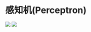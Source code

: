 # 感知机(Perceptron)

<img src="http://latex.codecogs.com/svg.latex?\dpi{120}&space;\large&space;f(x)=sign(w\cdot x+b)" />

<img src="http://latex.codecogs.com/svg.latex?\dpi{120}&space;\large&space;L(w,b)=-\sum_{x_{i}\in M}y_{i}(w\cdot  x_{i}+b))" />
<img src="http://latex.codecogs.com/svg.latex?\dpi{120}&space;\large&space;L(w,b)=-\sum_{x_{i}\in&space;M}y_{i}(w\cdot&space;x_{i}&plus;b)) />
